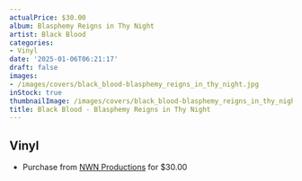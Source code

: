 ```yaml
---
actualPrice: $30.00
album: Blasphemy Reigns in Thy Night
artist: Black Blood
categories:
- Vinyl
date: '2025-01-06T06:21:17'
draft: false
images:
- /images/covers/black_blood-blasphemy_reigns_in_thy_night.jpg
inStock: true
thumbnailImage: /images/covers/black_blood-blasphemy_reigns_in_thy_night-thumb.jpg
title: Black Blood - Blasphemy Reigns in Thy Night
---
```


## Vinyl
* Purchase from [NWN Productions](http://shop.nwnprod.com/index.php?route=product/product&path=75&product_id=59270&sort=pd.name&order=ASC) for $30.00
